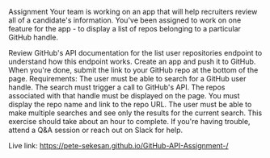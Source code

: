 Assignment
Your team is working on an app that will help recruiters review all of a candidate's information. You've been assigned to work on one feature for the app - to display a list of repos belonging to a particular GitHub handle.

Review GitHub's API documentation for the list user repositories endpoint to understand how this endpoint works.
Create an app and push it to GitHub.
When you're done, submit the link to your GitHub repo at the bottom of the page.
Requirements:
The user must be able to search for a GitHub user handle.
The search must trigger a call to GitHub's API.
The repos associated with that handle must be displayed on the page.
You must display the repo name and link to the repo URL.
The user must be able to make multiple searches and see only the results for the current search.
This exercise should take about an hour to complete. If you're having trouble, attend a Q&A session or reach out on Slack for help.

Live link: https://pete-sekesan.github.io/GitHub-API-Assignment-/